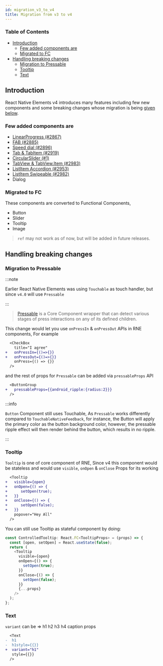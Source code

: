 ```yaml
---
id: migration_v3_to_v4
title: Migration from v3 to v4
---
```


### Table of Contents

- [Introduction](#introduction)
  - [Few added components are](#few-added-components-are)
  - [Migrated to FC](#migrated-to-fc)
- [Handling breaking changes](#handling-breaking-changes)
  - [Migration to Pressable](#migration-to-pressable)
  - [Tooltip](#tooltip)
  - [Text](#text)

## Introduction

React Native Elements v4 introduces many features including few new components and some breaking changes whose migration is being [given below](#handling-breaking-changes).

### Few added components are

- [LinearProgress (#2867)](https://github.com/react-native-elements/react-native-elements/pull/2867)
- [FAB (#2885)](https://github.com/react-native-elements/react-native-elements/pull/2885)
- [Speed dial (#2896)](https://github.com/react-native-elements/react-native-elements/pull/2896)
- [Tab & TabItem (#2919)](https://github.com/react-native-elements/react-native-elements/pull/2919)
- [CircularSlider (#1)](https://github.com/react-native-elements/react-native-elements-universe/pull/1)
- [TabView & TabView.Item (#2983)](https://github.com/react-native-elements/react-native-elements/pull/2983)
- [ListItem Accordion (#2953)](https://github.com/react-native-elements/react-native-elements/pull/2953)
- [ListItem Swipeable (#2982)](https://github.com/react-native-elements/react-native-elements/pull/2982)
- Dialog

### Migrated to FC

These components are converted to Functional Components,

- Button
- Slider
- Tooltip
- Image

> `ref` may not work as of now, but will be added in future releases.

## Handling breaking changes

### Migration to Pressable

:::note

Earlier React Native Elements was using `Touchable` as touch handler, but since `v4.0` will use `Pressable`

:::

> [Pressable](https://reactnative.dev/docs/pressable) is a Core Component wrapper that can detect various stages of press interactions on any of its defined children.

This change would let you use `onPressIn` & `onPressOut` APIs in RNE components, For example

```diff
  <CheckBox
    title="I agree"
+   onPressIn={()=>{}}
+   onPressOut={()=>{}}
    onPress={() => {}}
  />
```

and the rest of props for `Pressable` can be added via `pressableProps` API

```diff
  <ButtonGroup
+   pressableProps={{android_ripple:{radius:2}}}
  />
```

:::info

`Button` Component still uses Touchable, As `Pressable` works differently compared to `TouchableNativeFeedback`, for instance, the Button will apply the primary color as the button background color, however, the pressable ripple effect will then render behind the button, which results in no ripple.

:::

### Tooltip

`Tooltip` is one of core component of RNE, Since v4 this component would be stateless and would use `visible`, `onOpen` & `onClose` Props for its working

```diff
  <Tooltip
+   visible={open}
+   onOpen={() => {
+      setOpen(true);
+   }}
+   onClose={() => {
+      setOpen(false);
+   }}
    popover="Hey All"
  />
```

You can still use Tooltip as stateful component by doing:

```js
const ControlledTooltip: React.FC<TooltipProps> = (props) => {
  const [open, setOpen] = React.useState(false);
  return (
    <Tooltip
      visible={open}
      onOpen={() => {
        setOpen(true);
      }}
      onClose={() => {
        setOpen(false);
      }}
      {...props}
    />
  );
};
```

### Text

`variant` can be => h1 h2 h3 h4 caption props

```diff
  <Text
-  h1
-  h1style={{}}
+  variant="h1"
   style={{}}
  />
```
